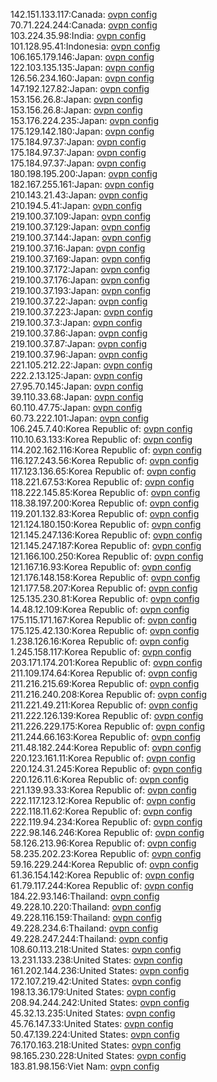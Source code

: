 142.151.133.117:Canada: [ovpn config](vpn/142_151_133_117.ovpn)  
70.71.224.244:Canada: [ovpn config](vpn/70_71_224_244.ovpn)  
103.224.35.98:India: [ovpn config](vpn/103_224_35_98.ovpn)  
101.128.95.41:Indonesia: [ovpn config](vpn/101_128_95_41.ovpn)  
106.165.179.146:Japan: [ovpn config](vpn/106_165_179_146.ovpn)  
122.103.135.135:Japan: [ovpn config](vpn/122_103_135_135.ovpn)  
126.56.234.160:Japan: [ovpn config](vpn/126_56_234_160.ovpn)  
147.192.127.82:Japan: [ovpn config](vpn/147_192_127_82.ovpn)  
153.156.26.8:Japan: [ovpn config](vpn/153_156_26_8.ovpn)  
153.156.26.8:Japan: [ovpn config](vpn/153_156_26_8.ovpn)  
153.176.224.235:Japan: [ovpn config](vpn/153_176_224_235.ovpn)  
175.129.142.180:Japan: [ovpn config](vpn/175_129_142_180.ovpn)  
175.184.97.37:Japan: [ovpn config](vpn/175_184_97_37.ovpn)  
175.184.97.37:Japan: [ovpn config](vpn/175_184_97_37.ovpn)  
175.184.97.37:Japan: [ovpn config](vpn/175_184_97_37.ovpn)  
180.198.195.200:Japan: [ovpn config](vpn/180_198_195_200.ovpn)  
182.167.255.161:Japan: [ovpn config](vpn/182_167_255_161.ovpn)  
210.143.21.43:Japan: [ovpn config](vpn/210_143_21_43.ovpn)  
210.194.5.41:Japan: [ovpn config](vpn/210_194_5_41.ovpn)  
219.100.37.109:Japan: [ovpn config](vpn/219_100_37_109.ovpn)  
219.100.37.129:Japan: [ovpn config](vpn/219_100_37_129.ovpn)  
219.100.37.144:Japan: [ovpn config](vpn/219_100_37_144.ovpn)  
219.100.37.16:Japan: [ovpn config](vpn/219_100_37_16.ovpn)  
219.100.37.169:Japan: [ovpn config](vpn/219_100_37_169.ovpn)  
219.100.37.172:Japan: [ovpn config](vpn/219_100_37_172.ovpn)  
219.100.37.176:Japan: [ovpn config](vpn/219_100_37_176.ovpn)  
219.100.37.193:Japan: [ovpn config](vpn/219_100_37_193.ovpn)  
219.100.37.22:Japan: [ovpn config](vpn/219_100_37_22.ovpn)  
219.100.37.223:Japan: [ovpn config](vpn/219_100_37_223.ovpn)  
219.100.37.3:Japan: [ovpn config](vpn/219_100_37_3.ovpn)  
219.100.37.86:Japan: [ovpn config](vpn/219_100_37_86.ovpn)  
219.100.37.87:Japan: [ovpn config](vpn/219_100_37_87.ovpn)  
219.100.37.96:Japan: [ovpn config](vpn/219_100_37_96.ovpn)  
221.105.212.22:Japan: [ovpn config](vpn/221_105_212_22.ovpn)  
222.2.13.125:Japan: [ovpn config](vpn/222_2_13_125.ovpn)  
27.95.70.145:Japan: [ovpn config](vpn/27_95_70_145.ovpn)  
39.110.33.68:Japan: [ovpn config](vpn/39_110_33_68.ovpn)  
60.110.47.75:Japan: [ovpn config](vpn/60_110_47_75.ovpn)  
60.73.222.101:Japan: [ovpn config](vpn/60_73_222_101.ovpn)  
106.245.7.40:Korea Republic of: [ovpn config](vpn/106_245_7_40.ovpn)  
110.10.63.133:Korea Republic of: [ovpn config](vpn/110_10_63_133.ovpn)  
114.202.162.116:Korea Republic of: [ovpn config](vpn/114_202_162_116.ovpn)  
116.127.243.56:Korea Republic of: [ovpn config](vpn/116_127_243_56.ovpn)  
117.123.136.65:Korea Republic of: [ovpn config](vpn/117_123_136_65.ovpn)  
118.221.67.53:Korea Republic of: [ovpn config](vpn/118_221_67_53.ovpn)  
118.222.145.85:Korea Republic of: [ovpn config](vpn/118_222_145_85.ovpn)  
118.38.197.200:Korea Republic of: [ovpn config](vpn/118_38_197_200.ovpn)  
119.201.132.83:Korea Republic of: [ovpn config](vpn/119_201_132_83.ovpn)  
121.124.180.150:Korea Republic of: [ovpn config](vpn/121_124_180_150.ovpn)  
121.145.247.136:Korea Republic of: [ovpn config](vpn/121_145_247_136.ovpn)  
121.145.247.187:Korea Republic of: [ovpn config](vpn/121_145_247_187.ovpn)  
121.166.100.250:Korea Republic of: [ovpn config](vpn/121_166_100_250.ovpn)  
121.167.16.93:Korea Republic of: [ovpn config](vpn/121_167_16_93.ovpn)  
121.176.148.158:Korea Republic of: [ovpn config](vpn/121_176_148_158.ovpn)  
121.177.58.207:Korea Republic of: [ovpn config](vpn/121_177_58_207.ovpn)  
125.135.230.81:Korea Republic of: [ovpn config](vpn/125_135_230_81.ovpn)  
14.48.12.109:Korea Republic of: [ovpn config](vpn/14_48_12_109.ovpn)  
175.115.171.167:Korea Republic of: [ovpn config](vpn/175_115_171_167.ovpn)  
175.125.42.130:Korea Republic of: [ovpn config](vpn/175_125_42_130.ovpn)  
1.238.126.16:Korea Republic of: [ovpn config](vpn/1_238_126_16.ovpn)  
1.245.158.117:Korea Republic of: [ovpn config](vpn/1_245_158_117.ovpn)  
203.171.174.201:Korea Republic of: [ovpn config](vpn/203_171_174_201.ovpn)  
211.109.174.64:Korea Republic of: [ovpn config](vpn/211_109_174_64.ovpn)  
211.216.215.69:Korea Republic of: [ovpn config](vpn/211_216_215_69.ovpn)  
211.216.240.208:Korea Republic of: [ovpn config](vpn/211_216_240_208.ovpn)  
211.221.49.211:Korea Republic of: [ovpn config](vpn/211_221_49_211.ovpn)  
211.222.126.139:Korea Republic of: [ovpn config](vpn/211_222_126_139.ovpn)  
211.226.229.175:Korea Republic of: [ovpn config](vpn/211_226_229_175.ovpn)  
211.244.66.163:Korea Republic of: [ovpn config](vpn/211_244_66_163.ovpn)  
211.48.182.244:Korea Republic of: [ovpn config](vpn/211_48_182_244.ovpn)  
220.123.161.11:Korea Republic of: [ovpn config](vpn/220_123_161_11.ovpn)  
220.124.31.245:Korea Republic of: [ovpn config](vpn/220_124_31_245.ovpn)  
220.126.11.6:Korea Republic of: [ovpn config](vpn/220_126_11_6.ovpn)  
221.139.93.33:Korea Republic of: [ovpn config](vpn/221_139_93_33.ovpn)  
222.117.123.12:Korea Republic of: [ovpn config](vpn/222_117_123_12.ovpn)  
222.118.11.62:Korea Republic of: [ovpn config](vpn/222_118_11_62.ovpn)  
222.119.94.234:Korea Republic of: [ovpn config](vpn/222_119_94_234.ovpn)  
222.98.146.246:Korea Republic of: [ovpn config](vpn/222_98_146_246.ovpn)  
58.126.213.96:Korea Republic of: [ovpn config](vpn/58_126_213_96.ovpn)  
58.235.202.23:Korea Republic of: [ovpn config](vpn/58_235_202_23.ovpn)  
59.16.229.244:Korea Republic of: [ovpn config](vpn/59_16_229_244.ovpn)  
61.36.154.142:Korea Republic of: [ovpn config](vpn/61_36_154_142.ovpn)  
61.79.117.244:Korea Republic of: [ovpn config](vpn/61_79_117_244.ovpn)  
184.22.93.146:Thailand: [ovpn config](vpn/184_22_93_146.ovpn)  
49.228.10.220:Thailand: [ovpn config](vpn/49_228_10_220.ovpn)  
49.228.116.159:Thailand: [ovpn config](vpn/49_228_116_159.ovpn)  
49.228.234.6:Thailand: [ovpn config](vpn/49_228_234_6.ovpn)  
49.228.247.244:Thailand: [ovpn config](vpn/49_228_247_244.ovpn)  
108.60.113.218:United States: [ovpn config](vpn/108_60_113_218.ovpn)  
13.231.133.238:United States: [ovpn config](vpn/13_231_133_238.ovpn)  
161.202.144.236:United States: [ovpn config](vpn/161_202_144_236.ovpn)  
172.107.219.42:United States: [ovpn config](vpn/172_107_219_42.ovpn)  
198.13.36.179:United States: [ovpn config](vpn/198_13_36_179.ovpn)  
208.94.244.242:United States: [ovpn config](vpn/208_94_244_242.ovpn)  
45.32.13.235:United States: [ovpn config](vpn/45_32_13_235.ovpn)  
45.76.147.33:United States: [ovpn config](vpn/45_76_147_33.ovpn)  
50.47.139.224:United States: [ovpn config](vpn/50_47_139_224.ovpn)  
76.170.163.218:United States: [ovpn config](vpn/76_170_163_218.ovpn)  
98.165.230.228:United States: [ovpn config](vpn/98_165_230_228.ovpn)  
183.81.98.156:Viet Nam: [ovpn config](vpn/183_81_98_156.ovpn)  
